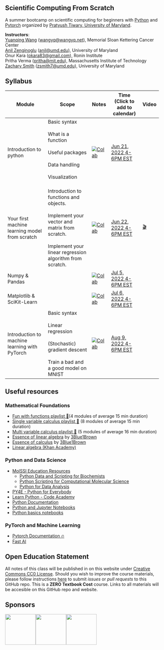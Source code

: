 Scientific Computing From Scratch
---------------------------------
A summer bootcamp on scientific computing for beginners with [Python](https://www.python.org) and [Pytorch](https://pytorch.org) organized by [Pratyush Tiwary, University of Maryland](http://go.umd.edu/tiwarylab).

**Instructors**:<br>
[Yuanqing Wang](http://www.wangyq.net) ([wangyq@wangyq.net](mailto:wangyq@wangyq.net)), Memorial Sloan Kettering Cancer Center<br>
[Anil Zenginoglu](https://anilzen.github.io/) ([anil@umd.edu](mailto:anil@umd.edu)), University of Maryland<br>
Onur Kara ([okara83@gmail.com](mailto:okara83@gmail.com)), Ronin Institute<br>
Pritha Verma ([pritha@mit.edu](mailto:pritha@mit.edu)), Massachusetts Institute of Technology<br>
[Zachary Smith](https://zacharysmith.me) ([zsmith7@umd.edu](mailto:zsmith7@umd.edu)), University of Maryland<br>


## Syllabus

Module | Scope | Notes | Time <br> (Click to add to calendar) | Video
--------------------- | --------------------- | --------------------- | ------- | --- 
Introduction to python | Basic syntax <br><br> What is a function <br><br> Useful packages <br><br> Data handling <br><br> Visualization <br><br> | [![Colab](https://colab.research.google.com/assets/colab-badge.svg)](https://colab.research.google.com/drive/1y-lHeI1ZpyHou8-dSFBNtGJjzqDzahdV) | [Jun 21, 2022 4-6PM EST](https://calendar.google.com/event?action=TEMPLATE&tmeid=YnEzcmE4OWJucnMwZ2FyN2M3aTZjaWhvaTRfMjAyMjA2MjFUMjAwMDAwWiB5dWFucWluZy53YW5nQGNob2RlcmFsYWIub3Jn&tmsrc=yuanqing.wang%40choderalab.org&scp=ALL ) | 
Your first machine learning model from scratch | Introduction to functions and objects. <br><br> Implement your vector and matrix from scratch. <br><br> Implement your linear regression algorithm from scratch. | [![Colab](https://colab.research.google.com/assets/colab-badge.svg)](https://colab.research.google.com/drive/12SNDSA54_3VTJ3TQAQux1aSOMIU9Tcif?usp=sharing) | [Jun 22, 2022 4-6PM EST](https://calendar.google.com/event?action=TEMPLATE&tmeid=YnEzcmE4OWJucnMwZ2FyN2M3aTZjaWhvaTRfMjAyMjA2MjJUMjAwMDAwWiB5dWFucWluZy53YW5nQGNob2RlcmFsYWIub3Jn&tmsrc=yuanqing.wang%40choderalab.org&scp=ALL ) | [🎬](https://youtu.be/nMp_6IVeKgE)
Numpy & Pandas | |   [![Colab](https://colab.research.google.com/assets/colab-badge.svg)](https://colab.research.google.com/drive/1vTvBAb2ixBSr97dMEekGXKDsFO_Wpxx0?usp=sharing)| [Jul 5, 2022 4-6PM EST](https://calendar.google.com/event?action=TEMPLATE&tmeid=NmZjdGx1Z2d0azY0YmowdmY2ZzNuOTBnZHNfMjAyMjA3MDVUMjAwMDAwWiB5dWFucWluZy53YW5nQGNob2RlcmFsYWIub3Jn&tmsrc=yuanqing.wang%40choderalab.org&scp=ALL ) |
Matplotlib & SciKit-Learn | | [![Colab](https://colab.research.google.com/assets/colab-badge.svg)](https://colab.research.google.com/drive/1jty2pn2NXmNKC21fX-38x1dxlXXE0iLN?usp=sharing) |  [Jul 6, 2022 4-6PM EST](https://calendar.google.com/event?action=TEMPLATE&tmeid=NmZjdGx1Z2d0azY0YmowdmY2ZzNuOTBnZHNfMjAyMjA3MDZUMjAwMDAwWiB5dWFucWluZy53YW5nQGNob2RlcmFsYWIub3Jn&tmsrc=yuanqing.wang%40choderalab.org&scp=ALL ) | 
Introduction to machine learning with PyTorch | Basic syntax <br><br> Linear regression <br><br> (Stochastic) gradient descent <br><br> Train a bad and a good model on MNIST| [![Colab](https://colab.research.google.com/assets/colab-badge.svg)](https://colab.research.google.com/drive/1zzFqjmz4-D7w7UzpTLu0AW61R8bqm4tn?usp=sharing) |  [Aug 9, 2022 4-6PM EST](https://calendar.google.com/event?action=TEMPLATE&tmeid=MG90ZTRpZWdvbGw2YnRwYnBrc2gycmRtYjVfMjAyMjA4MDlUMjAwMDAwWiB5dWFucWluZy53YW5nQGNob2RlcmFsYWIub3Jn&tmsrc=yuanqing.wang%40choderalab.org) | 

## Useful resources

### Mathematical Foundations
- [Fun with functions playlist 🍿](https://www.youtube.com/playlist?list=PLieme_dDfavgNH_eoC5hWX-75fwst0abG)(4 modules of average 15 min duration)
- [Single variable calculus playlist 🍿](https://www.youtube.com/playlist?list=PLieme_dDfaviKfYPpqE6iO5ByxHb9nFmO) (8 modules of average 15 min duration)
- [Multi variable calculus playlist 🍿](https://www.youtube.com/playlist?list=PLieme_dDfavg9CSUr1i_ai3XQnaVbxx1D) (5 modules of average 16 min duration)
- [Essence of linear algebra](https://www.youtube.com/playlist?list=PLZHQObOWTQDPD3MizzM2xVFitgF8hE_ab) by [3Blue1Brown](https://www.3blue1brown.com/)
- [Essence of calculus](https://www.youtube.com/playlist?list=PLZHQObOWTQDMsr9K-rj53DwVRMYO3t5Yr) by [3Blue1Brown](https://www.3blue1brown.com/)
- [Linear algebra (Khan Academy)](https://www.khanacademy.org/math/linear-algebra)

### Python and Data Science
- [MolSSI Education Resources](http://education.molssi.org/resources.html#programming)
    - [Python Data and Scripting for Biochemists](https://education.molssi.org/python-scripting-biochemistry/chapters/setup.html)
    - [Python Scripting for Computational Molecular Science](https://education.molssi.org/python_scripting_cms/)
    - [Python for Data Analysis](https://education.molssi.org/python-data-analysis/)
- [PY4E - Python for Everybody](https://www.py4e.com)
- [Learn Python - Code Academy](https://www.codecademy.com/learn/learn-python)
- [Python Documentation](https://docs.python.org/3/)
- [Python and Jupyter Notebooks](https://qiskit.org/textbook/ch-prerequisites/python-and-jupyter-notebooks.html)
- [Python basics notebooks](https://github.com/okara83/python-pytorch-workshop)


### PyTorch and Machine Learning
- [Pytorch Documentation 🔥](https://pytorch.org/docs/stable/index.html)
- [Fast AI](https://www.fast.ai)

## Open Education Statement
All notes of this class will be published in on this website under [Creative Commons CC0 License](https://creativecommons.org/publicdomain/zero/1.0/).
Should you wish to improve the course materials, please follow instructions [here](pages/contribute.md) to submit _issues_ or _pull requests_ to this GitHub repo.
This is a **ZERO Textbook Cost** course.
Links to all materials will be accesible on this GitHub repo and website.

## Sponsors
<img src="https://www.nsf.gov/images/logos/NSF_4-Color_bitmap_Logo.png" height="100"><img src="https://omc.umd.edu/img/logos/28_informalseal.jpg" height="100"><img src="https://avatars.githubusercontent.com/u/26232579?s=200&v=4" height="100">
